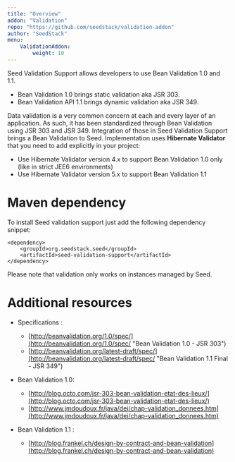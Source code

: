 ```yaml
---
title: "Overview"
addon: "Validation"
repo: "https://github.com/seedstack/validation-addon"
author: "SeedStack"
menu:
    ValidationAddon:
        weight: 10
---
```


Seed Validation Support allows developers to use Bean Validation 1.0 and 1.1.

- Bean Validation 1.0 brings static validation aka JSR 303.
- Bean Validation API 1.1 brings dynamic validation aka JSR 349. 

Data validation is a very common concern at each and every layer of an application. As such, 
it has been standardized through Bean Validation using JSR 303 and JSR 349. Integration of those in Seed Validation Support
brings a Bean Validation to Seed. Implementation uses **Hibernate Validator** that you need to add explicitly in your
project:

- Use Hibernate Validator version 4.x to support Bean Validation 1.0 only (like in strict JEE6 environments)
- Use Hibernate Validator version 5.x to support Bean Validation 1.1

# Maven dependency

To install Seed validation support just add the following dependency snippet:

    <dependency>
        <groupId>org.seedstack.seed</groupId>
        <artifactId>seed-validation-support</artifactId>
    </dependency>

Please note that validation only works on instances managed by Seed.

# Additional resources

* Specifications :
  * [http://beanvalidation.org/1.0/spec/](http://beanvalidation.org/1.0/spec/ "Bean Validation 1.0 - JSR 303")
  * [http://beanvalidation.org/latest-draft/spec/](http://beanvalidation.org/latest-draft/spec/ "Bean Validation 1.1 Final - JSR 349")

* Bean Validation 1.0:
  * [http://blog.octo.com/jsr-303-bean-validation-etat-des-lieux/](http://blog.octo.com/jsr-303-bean-validation-etat-des-lieux/)
  * [http://www.jmdoudoux.fr/java/dej/chap-validation_donnees.htm](http://www.jmdoudoux.fr/java/dej/chap-validation_donnees.htm)

* Bean Validation 1.1 :
  * [http://blog.frankel.ch/design-by-contract-and-bean-validation](http://blog.frankel.ch/design-by-contract-and-bean-validation)



